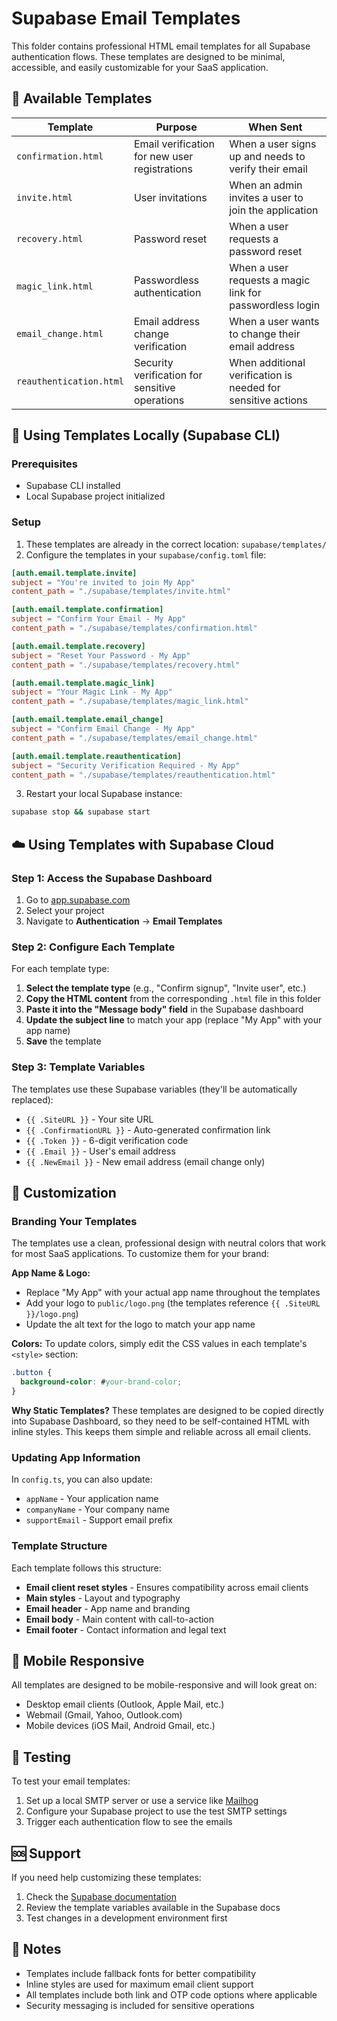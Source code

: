 # Supabase Email Templates

This folder contains professional HTML email templates for all Supabase authentication flows. These templates are designed to be minimal, accessible, and easily customizable for your SaaS application.

## 📧 Available Templates

| Template                | Purpose                                        | When Sent                                                    |
| ----------------------- | ---------------------------------------------- | ------------------------------------------------------------ |
| `confirmation.html`     | Email verification for new user registrations  | When a user signs up and needs to verify their email         |
| `invite.html`           | User invitations                               | When an admin invites a user to join the application         |
| `recovery.html`         | Password reset                                 | When a user requests a password reset                        |
| `magic_link.html`       | Passwordless authentication                    | When a user requests a magic link for passwordless login     |
| `email_change.html`     | Email address change verification              | When a user wants to change their email address              |
| `reauthentication.html` | Security verification for sensitive operations | When additional verification is needed for sensitive actions |

## 🚀 Using Templates Locally (Supabase CLI)

### Prerequisites

- Supabase CLI installed
- Local Supabase project initialized

### Setup

1. These templates are already in the correct location: `supabase/templates/`
2. Configure the templates in your `supabase/config.toml` file:

```toml
[auth.email.template.invite]
subject = "You're invited to join My App"
content_path = "./supabase/templates/invite.html"

[auth.email.template.confirmation]
subject = "Confirm Your Email - My App"
content_path = "./supabase/templates/confirmation.html"

[auth.email.template.recovery]
subject = "Reset Your Password - My App"
content_path = "./supabase/templates/recovery.html"

[auth.email.template.magic_link]
subject = "Your Magic Link - My App"
content_path = "./supabase/templates/magic_link.html"

[auth.email.template.email_change]
subject = "Confirm Email Change - My App"
content_path = "./supabase/templates/email_change.html"

[auth.email.template.reauthentication]
subject = "Security Verification Required - My App"
content_path = "./supabase/templates/reauthentication.html"
```

3. Restart your local Supabase instance:

```bash
supabase stop && supabase start
```

## ☁️ Using Templates with Supabase Cloud

### Step 1: Access the Supabase Dashboard

1. Go to [app.supabase.com](https://app.supabase.com)
2. Select your project
3. Navigate to **Authentication** → **Email Templates**

### Step 2: Configure Each Template

For each template type:

1. **Select the template type** (e.g., "Confirm signup", "Invite user", etc.)
2. **Copy the HTML content** from the corresponding `.html` file in this folder
3. **Paste it into the "Message body" field** in the Supabase dashboard
4. **Update the subject line** to match your app (replace "My App" with your app name)
5. **Save** the template

### Step 3: Template Variables

The templates use these Supabase variables (they'll be automatically replaced):

- `{{ .SiteURL }}` - Your site URL
- `{{ .ConfirmationURL }}` - Auto-generated confirmation link
- `{{ .Token }}` - 6-digit verification code
- `{{ .Email }}` - User's email address
- `{{ .NewEmail }}` - New email address (email change only)

## 🎨 Customization

### Branding Your Templates

The templates use a clean, professional design with neutral colors that work for most SaaS applications. To customize them for your brand:

**App Name & Logo:**

- Replace "My App" with your actual app name throughout the templates
- Add your logo to `public/logo.png` (the templates reference `{{ .SiteURL }}/logo.png`)
- Update the alt text for the logo to match your app name

**Colors:**
To update colors, simply edit the CSS values in each template's `<style>` section:

```css
.button {
  background-color: #your-brand-color;
}
```

**Why Static Templates?**
These templates are designed to be copied directly into Supabase Dashboard, so they need to be self-contained HTML with inline styles. This keeps them simple and reliable across all email clients.

### Updating App Information

In `config.ts`, you can also update:

- `appName` - Your application name
- `companyName` - Your company name
- `supportEmail` - Support email prefix

### Template Structure

Each template follows this structure:

- **Email client reset styles** - Ensures compatibility across email clients
- **Main styles** - Layout and typography
- **Email header** - App name and branding
- **Email body** - Main content with call-to-action
- **Email footer** - Contact information and legal text

## 📱 Mobile Responsive

All templates are designed to be mobile-responsive and will look great on:

- Desktop email clients (Outlook, Apple Mail, etc.)
- Webmail (Gmail, Yahoo, Outlook.com)
- Mobile devices (iOS Mail, Android Gmail, etc.)

## 🔧 Testing

To test your email templates:

1. Set up a local SMTP server or use a service like [Mailhog](https://github.com/mailhog/MailHog)
2. Configure your Supabase project to use the test SMTP settings
3. Trigger each authentication flow to see the emails

## 🆘 Support

If you need help customizing these templates:

1. Check the [Supabase documentation](https://supabase.com/docs/guides/local-development/customizing-email-templates)
2. Review the template variables available in the Supabase docs
3. Test changes in a development environment first

## 📝 Notes

- Templates include fallback fonts for better compatibility
- Inline styles are used for maximum email client support
- All templates include both link and OTP code options where applicable
- Security messaging is included for sensitive operations
